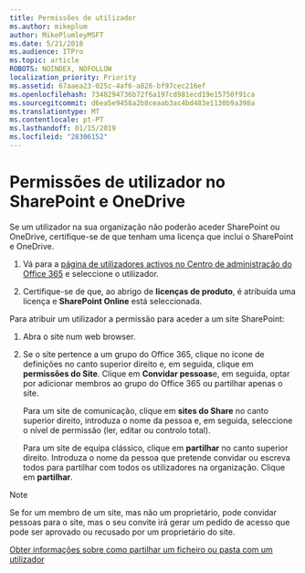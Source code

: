 ```yaml
---
title: Permissões de utilizador
ms.author: mikeplum
author: MikePlumleyMSFT
ms.date: 5/21/2018
ms.audience: ITPro
ms.topic: article
ROBOTS: NOINDEX, NOFOLLOW
localization_priority: Priority
ms.assetid: 67aaea23-025c-4af6-a826-bf97cec216ef
ms.openlocfilehash: 7348294736b72f6a197cd981ecd19e15750f91ca
ms.sourcegitcommit: d6ea5e9458a2b8ceaab3ac4bd483e1130b9a398a
ms.translationtype: MT
ms.contentlocale: pt-PT
ms.lasthandoff: 01/15/2019
ms.locfileid: "28306152"
---
```

# <a name="user-permissions-in-sharepoint-and-onedrive"></a>Permissões de utilizador no SharePoint e OneDrive

Se um utilizador na sua organização não poderão aceder SharePoint ou OneDrive, certifique-se de que tenham uma licença que inclui o SharePoint e OneDrive. 
  
1. Vá para a [página de utilizadores activos no Centro de administração do Office 365](https://portal.office.com/adminportal/home#/users) e seleccione o utilizador. 
    
2. Certifique-se de que, ao abrigo de **licenças de produto**, é atribuída uma licença e **SharePoint Online** está seleccionada. 
    
 Para atribuir um utilizador a permissão para aceder a um site SharePoint: 
  
1. Abra o site num web browser.
    
2. Se o site pertence a um grupo do Office 365, clique no ícone de definições no canto superior direito e, em seguida, clique em **permissões do Site**. Clique em **Convidar pessoas**e, em seguida, optar por adicionar membros ao grupo do Office 365 ou partilhar apenas o site. 
    
    Para um site de comunicação, clique em **sites do Share** no canto superior direito, introduza o nome da pessoa e, em seguida, seleccione o nível de permissão (ler, editar ou controlo total). 
    
    Para um site de equipa clássico, clique em **partilhar** no canto superior direito. Introduza o nome da pessoa que pretende convidar ou escreva todos para partilhar com todos os utilizadores na organização. Clique em **partilhar**.
    
> [!NOTE]
> Se for um membro de um site, mas não um proprietário, pode convidar pessoas para o site, mas o seu convite irá gerar um pedido de acesso que pode ser aprovado ou recusado por um proprietário do site. 
  
[Obter informações sobre como partilhar um ficheiro ou pasta com um utilizador](https://go.microsoft.com/fwlink/?linkid=533408)
  

